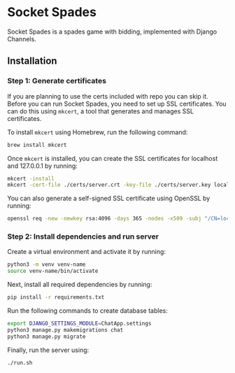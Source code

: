 # Socket Spades

Socket Spades is a spades game with bidding, implemented with Django Channels.

## Installation

### Step 1: Generate certificates
If you are planning to use the certs included with repo you can skip it.
Before you can run Socket Spades, you need to set up SSL certificates. You can do this using `mkcert`, a tool that generates and manages SSL certificates. 

To install `mkcert` using Homebrew, run the following command:

```bash
brew install mkcert
```

Once `mkcert` is installed, you can create the SSL certificates for localhost and 127.0.0.1 by running:

```bash
mkcert -install
mkcert -cert-file ./certs/server.crt -key-file ./certs/server.key localhost 127.0.0.1
```

You can also generate a self-signed SSL certificate using OpenSSL by running:

```bash
openssl req -new -newkey rsa:4096 -days 365 -nodes -x509 -subj "/CN=localhost/C=US/L=San Fransisco" -keyout server.key -out server.crt
```
### Step 2: Install dependencies and run server
Create a virtual environment and activate it by running:

```bash
python3 -m venv venv-name
source venv-name/bin/activate
```
Next, install all required dependencies by running:

```bash
pip install -r requirements.txt
```

Run the following commands to create database tables:

```bash
export DJANGO_SETTINGS_MODULE=ChatApp.settings
python3 manage.py makemigrations chat    
python3 manage.py migrate
```

Finally, run the server using:

```bash
./run.sh
```
